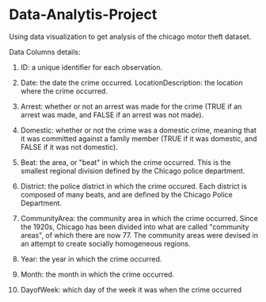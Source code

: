 # Data-Analytis-Project
Using data visualization to get analysis of the chicago motor theft dataset.

Data Columns details:
1. ID: a unique identifier for each observation.

2. Date: the date the crime occurred.
LocationDescription: the location where the crime occurred.

3. Arrest: whether or not an arrest was made for the crime (TRUE if an arrest was made, and FALSE if an arrest was not made).

4. Domestic: whether or not the crime was a domestic crime, meaning that it was committed against a family member (TRUE if it was domestic, and FALSE if it was not domestic).

5. Beat: the area, or "beat" in which the crime occurred. This is the smallest regional division defined by the Chicago police department.

6. District: the police district in which the crime occured. Each district is composed of many beats, and are defined by the Chicago Police Department.

7. CommunityArea: the community area in which the crime occurred. Since the 1920s, Chicago has been divided into what are called "community areas", of which there are now 77. The community areas were devised in an attempt to create socially homogeneous regions.

8. Year: the year in which the crime occurred.

9. Month: the month in which the crime occurred.

10. DayofWeek: which day of the week it was when the crime occurred
